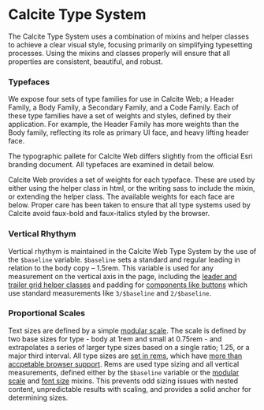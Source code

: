 <h1 class="leader-0">Calcite Type System</h1>

The Calcite Type System uses a combination of mixins and helper classes to achieve a clear visual style, focusing primarily on simplifying typesetting processes. Using the mixins and classes properly will ensure that all properties are consistent, beautiful, and robust.

### Typefaces
We expose four sets of type families for use in Calcite Web; a Header Family, a Body Family, a Secondary Family, and a Code Family. Each of these type families have a set of weights and styles, defined by their application. For example, the Header Family has more weights than the Body family, reflecting its role as primary UI face, and heavy lifting header face.

The typographic pallete for Calcite Web differs slightly from the official Esri branding document. All typefaces are examined in detail below.

Calcite Web provides a set of weights for each typeface. These are used by either using the helper class in html, or the writing sass to include the mixin, or extending the helper class. The available weights for each face are below. Proper care has been taken to ensure that all type systems used by Calcite avoid faux-bold and faux-italics styled by the browser.

### Vertical Rhythym
Vertical rhythym is maintained in the Calcite Web Type System by the use of the `$baseline` variable. `$baseline` sets a standard and regular leading in relation to the body copy – 1.5rem. This variable is used for any measurement on the vertical axis in the page, including the [leader and trailer grid helper classes](/grid/#leader-and-trailer) and padding for [components like buttons](/components/#buttons) which use standard measurements like `3/$baseline` and `2/$baseline`.

### Proportional Scales
Text sizes are defined by a simple [modular scale](http://alistapart.com/article/more-meaningful-typography). The scale is defined by two base sizes for type - body at 1rem and small at 0.75rem - and extrapolates a series of larger type sizes based on a single ratio; 1.25, or a major third interval. All type sizes are [set in rems](http://snook.ca/archives/html_and_css/font-size-with-rem), which have [more than accpetable browser support](http://caniuse.com/#feat=rem). Rems are used type sizing and all vertical measurements, defined either by the `$baseline` variable or the [modular scale](#modular-scale) and [font size](#font-size) mixins. This prevents odd sizing issues with nested content, unpredictable results with scaling, and provides a solid anchor for determining sizes.
